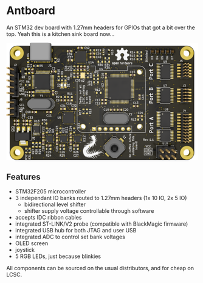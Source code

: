 # Antboard

An STM32 dev board with 1.27mm headers for GPIOs that got a bit over the top.
Yeah this is a kitchen sink board now...

![antboard](board.png)

## Features

* STM32F205 microcontroller
* 3 independant IO banks routed to 1.27mm headers (1x 10 IO, 2x 5 IO)
  - bidirectional level shifter
  - shifter supply voltage controllable through software
* accepts IDC ribbon cables
* integrated ST-LINK/V2 probe (compatible with BlackMagic firmware)
* integrated USB hub for both JTAG and user USB
* integrated ADC to control set bank voltages
* OLED screen
* joystick
* 5 RGB LEDs, just because blinkies

All components can be sourced on the usual distributors, and for cheap on LCSC.
